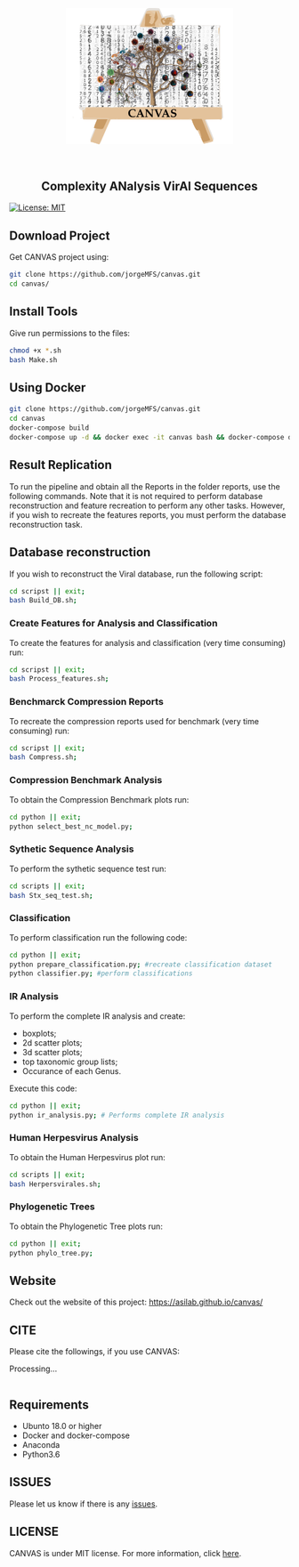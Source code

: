 
<p align="center">
<img src="imgs/canvas.png" alt="Panther" width="300" border="0" /></p>
<br>
<h2 align="center">
 Complexity ANalysis VirAl Sequences 
</h2>

[![License: MIT](https://img.shields.io/github/license/mashape/apistatus.svg)](LICENSE)

## Download Project
Get CANVAS project using:
```bash
git clone https://github.com/jorgeMFS/canvas.git
cd canvas/
```

## Install Tools
Give run permissions to the files:
``` bash
chmod +x *.sh
bash Make.sh
```

## Using Docker

```sh
git clone https://github.com/jorgeMFS/canvas.git
cd canvas
docker-compose build
docker-compose up -d && docker exec -it canvas bash && docker-compose down
```

## Result Replication
To run the pipeline and obtain all the Reports in the folder reports, use the following commands.
Note that it is not required to perform database reconstruction and feature recreation to perform any other tasks.  However, if you wish to recreate the features reports, you must perform the database reconstruction task.

## Database reconstruction
If you wish to reconstruct the Viral database, run the following script:

```bash
cd scripst || exit;
bash Build_DB.sh;
``` 

### Create Features for Analysis and Classification
To create the features for analysis and classification (very time consuming) run: 
```bash
cd scripst || exit;
bash Process_features.sh;
``` 

### Benchmarck Compression Reports
To recreate the compression reports used for benchmark (very time consuming) run: 
```bash
cd scripst || exit;
bash Compress.sh;
``` 

### Compression Benchmark Analysis
To obtain the Compression Benchmark plots run:
```bash
cd python || exit;
python select_best_nc_model.py;
``` 

### Sythetic Sequence Analysis
To perform the sythetic sequence test run:
```bash
cd scripts || exit;
bash Stx_seq_test.sh;
``` 

### Classification
To perform classification run the following code:

```bash
cd python || exit;
python prepare_classification.py; #recreate classification dataset
python classifier.py; #perform classifications
``` 

### IR Analysis
To perform the complete IR analysis and create:
- boxplots;
- 2d scatter plots;
- 3d scatter plots;
- top taxonomic group lists;
- Occurance of each Genus.

Execute this code:

```bash
cd python || exit;
python ir_analysis.py; # Performs complete IR analysis
``` 

### Human Herpesvirus Analysis
To obtain the Human Herpesvirus plot run:
```bash
cd scripts || exit;
bash Herpersvirales.sh;
``` 

### Phylogenetic Trees
To obtain the Phylogenetic Tree plots run:
```bash
cd python || exit;
python phylo_tree.py;
``` 

## Website

Check out the website of this project: https://asilab.github.io/canvas/

## CITE
Please cite the followings, if you use CANVAS:

Processing...

```bib

```
## Requirements
- Ubunto 18.0 or higher
- Docker and docker-compose
- Anaconda
- Python3.6

## ISSUES
Please let us know if there is any
[issues](https://github.com/jorgeMFS/canvas/issues).

## LICENSE
CANVAS is under MIT license. For more information, click
[here](https://opensource.org/licenses/MIT).